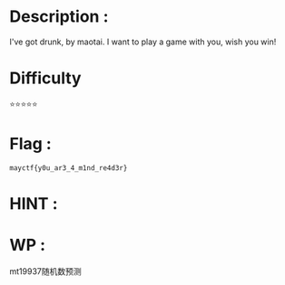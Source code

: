 # Description : 
I've got drunk, by maotai. I want to play a game with you, wish you win!

# Difficulty
⭐⭐⭐⭐⭐

# Flag : 
`mayctf{y0u_ar3_4_m1nd_re4d3r}`

# HINT : 

# WP : 
mt19937随机数预测
